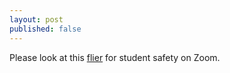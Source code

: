 ```yaml
---
layout: post
published: false
---
```

Please look at this [flier](https://drive.google.com/file/d/1iUnUU-QHc_iC5u-veUdXPVVsW54oMSaD/view?usp=sharing) for student safety on Zoom.